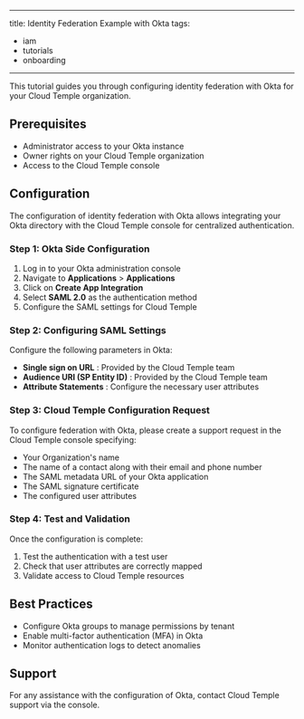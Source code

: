 

---
title: Identity Federation Example with Okta
tags:
  - iam
  - tutorials
  - onboarding
---

This tutorial guides you through configuring identity federation with Okta for your Cloud Temple organization.



## Prerequisites

- Administrator access to your Okta instance
- Owner rights on your Cloud Temple organization
- Access to the Cloud Temple console



## Configuration

The configuration of identity federation with Okta allows integrating your Okta directory with the Cloud Temple console for centralized authentication.



### Step 1: Okta Side Configuration

1. Log in to your Okta administration console
2. Navigate to **Applications** > **Applications**
3. Click on **Create App Integration**
4. Select **SAML 2.0** as the authentication method
5. Configure the SAML settings for Cloud Temple



### Step 2: Configuring SAML Settings

Configure the following parameters in Okta:

- **Single sign on URL** : Provided by the Cloud Temple team
- **Audience URI (SP Entity ID)** : Provided by the Cloud Temple team
- **Attribute Statements** : Configure the necessary user attributes



### Step 3: Cloud Temple Configuration Request

To configure federation with Okta, please create a support request in the Cloud Temple console specifying:

- Your Organization's name
- The name of a contact along with their email and phone number
- The SAML metadata URL of your Okta application
- The SAML signature certificate
- The configured user attributes



### Step 4: Test and Validation

Once the configuration is complete:

1. Test the authentication with a test user
2. Check that user attributes are correctly mapped
3. Validate access to Cloud Temple resources



## Best Practices

- Configure Okta groups to manage permissions by tenant
- Enable multi-factor authentication (MFA) in Okta
- Monitor authentication logs to detect anomalies



## Support

For any assistance with the configuration of Okta, contact Cloud Temple support via the console.